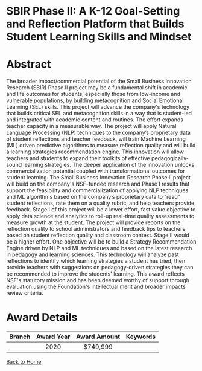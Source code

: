 
SBIR Phase II: A K-12 Goal-Setting and Reflection Platform that Builds Student Learning Skills and Mindset
==========================================================================================================

# Abstract


The broader impact/commercial potential of the Small Business Innovation Research (SBIR) Phase II project may be a fundamental shift in academic and life outcomes for students, especially those from low-income and vulnerable populations, by building metacognition and Social Emotional Learning (SEL) skills. This project will advance the company's technology that builds critical SEL and metacognition skills in a way that is student-led and integrated with academic content and routines. The effort expands teacher capacity in a measurable way. The project will apply Natural Language Processing (NLP) techniques to the company’s proprietary data of student reflections and teacher feedback, will train Machine Learning (ML) driven predictive algorithms to measure reflection quality and will build a learning strategies recommendation engine. This innovation will allow teachers and students to expand their toolkits of effective pedagogically-sound learning strategies. The deeper application of the innovation unlocks commercialization potential coupled with transformational outcomes for student learning. The Small Business Innovation Research Phase II project will build on the company's NSF-funded research and Phase I results that support the feasibility and commercialization of applying NLP techniques and ML algorithms based on the company’s proprietary data to “read” student reflections, rate them on a quality rubric, and help teachers provide feedback. Stage I of this project will be a lower effort, fast value objective to apply data science and analytics to roll-up real-time quality assessments to measure growth at the student. The project will provide reports on the reflection quality to school administrators and feedback tips to teachers based on student reflection quality and classroom context. Stage II would be a higher effort. One objective will be to build a Strategy Recommendation Engine driven by NLP and ML techniques and based on the latest research in pedagogy and learning sciences. This technology will analyze past reflections to identify which learning strategies a student has tried, then provide teachers with suggestions on pedagogy-driven strategies they can be recommended to improve the students' learning. This award reflects NSF's statutory mission and has been deemed worthy of support through evaluation using the Foundation's intellectual merit and broader impacts review criteria.  

# Award Details

|Branch|Award Year|Award Amount|Keywords|
| :---: | :---: | :---: | :---: |
||2020|$749,999||
  
  


[Back to Home](https://github.com/chrischow/dod_sbir_awards#579)